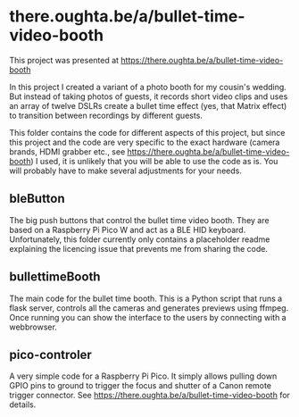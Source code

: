 # there.oughta.be/a/bullet-time-video-booth

This project was presented at https://there.oughta.be/a/bullet-time-video-booth

In this project I created a variant of a photo booth for my cousin's wedding. But instead of taking photos of guests, it records short video clips and uses an array of twelve DSLRs create a bullet time effect (yes, that Matrix effect) to transition between recordings by different guests.

This folder contains the code for different aspects of this project, but since this project and the code are very specific to the exact hardware (camera brands, HDMI grabber etc., see https://there.oughta.be/a/bullet-time-video-booth) I used, it is unlikely that you will be able to use the code as is. You will probably have to make several adjustments for your needs.

## bleButton

The big push buttons that control the bullet time video booth. They are based on a Raspberry Pi Pico W and act as a BLE HID keyboard. Unfortunately, this folder currently only contains a placeholder readme explaining the licencing issue that prevents me from sharing the code.

## bullettimeBooth

The main code for the bullet time booth. This is a Python script that runs a flask server, controls all the cameras and generates previews using ffmpeg. Once running you can show the interface to the users by connecting with a webbrowser.

## pico-controler

A very simple code for a Raspberry Pi Pico. It simply allows pulling down GPIO pins to ground to trigger the focus and shutter of a Canon remote trigger connector. See https://there.oughta.be/a/bullet-time-video-booth for details.

